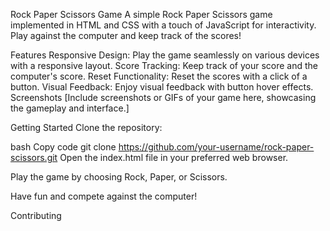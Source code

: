 Rock Paper Scissors Game
A simple Rock Paper Scissors game implemented in HTML and CSS with a touch of JavaScript for interactivity. Play against the computer and keep track of the scores!

Features
Responsive Design: Play the game seamlessly on various devices with a responsive layout.
Score Tracking: Keep track of your score and the computer's score.
Reset Functionality: Reset the scores with a click of a button.
Visual Feedback: Enjoy visual feedback with button hover effects.
Screenshots
[Include screenshots or GIFs of your game here, showcasing the gameplay and interface.]

Getting Started
Clone the repository:

bash
Copy code
git clone https://github.com/your-username/rock-paper-scissors.git
Open the index.html file in your preferred web browser.

Play the game by choosing Rock, Paper, or Scissors.

Have fun and compete against the computer!

Contributing

